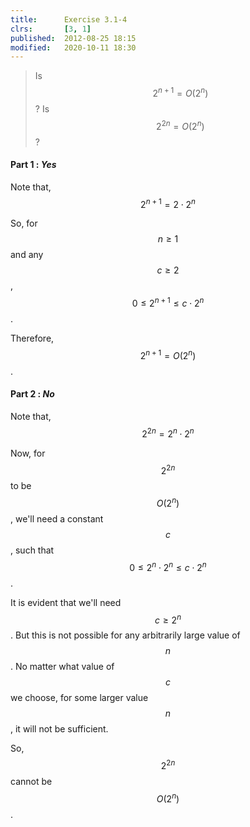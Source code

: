 ```yaml
---
title:      Exercise 3.1-4
clrs:       [3, 1]
published:  2012-08-25 18:15
modified:   2020-10-11 18:30
---
```


> Is $$2^{n + 1} = O(2^n)$$? Is $$2^{2n} = O(2^n)$$?

#### Part 1 : *Yes*

Note that, $$2^{n + 1} = 2 \cdot 2^n$$

So, for $$n \ge 1$$ and any $$c \ge 2$$, $$0 \le 2^{n + 1} \le c \cdot 2^n$$.

Therefore, $$2^{n + 1} = O(2^n)$$.

#### Part 2 : *No*

Note that, $$2^{2n} = 2^n \cdot 2^n$$

Now, for $$2^{2n}$$ to be $$O(2^n)$$, we'll need a constant $$c$$, such that $$0 \le 2^n \cdot 2^n \le c \cdot 2^n$$.

It is evident that we'll need $$c \ge 2^n$$. But this is not possible for any arbitrarily large value of $$n$$. No matter what value of $$c$$ we choose, for some larger value $$n$$, it will not be sufficient.

So, $$2^{2n}$$ cannot be $$O(2^n)$$.
